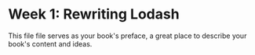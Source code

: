 # Week 1: Rewriting Lodash

This file file serves as your book's preface, a great place to describe your book's content and ideas.
